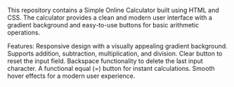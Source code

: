 This repository contains a Simple Online Calculator built using HTML and CSS. 
The calculator provides a clean and modern user interface with a gradient background and easy-to-use buttons for basic arithmetic operations.

Features:
Responsive design with a visually appealing gradient background.
Supports addition, subtraction, multiplication, and division.
Clear button to reset the input field.
Backspace functionality to delete the last input character.
A functional equal (=) button for instant calculations.
Smooth hover effects for a modern user experience.
